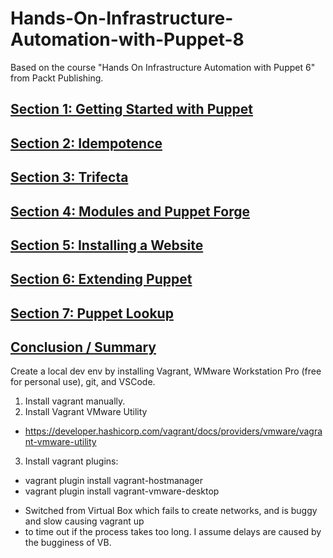 # Hands-On-Infrastructure-Automation-with-Puppet-8
Based on the course "Hands On Infrastructure Automation with Puppet 6" from Packt Publishing.

## [Section 1: Getting Started with Puppet](section1)

## [Section 2: Idempotence](section2)

## [Section 3: Trifecta](section3)

## [Section 4: Modules and Puppet Forge](section4)

## [Section 5: Installing a Website](section5)

## [Section 6: Extending Puppet](section6)

## [Section 7: Puppet Lookup](section7)

## [Conclusion / Summary](summary)

Create a local dev env by installing Vagrant, WMware Workstation Pro (free for personal use), git, and VSCode.
1. Install vagrant manually.
2. Install Vagrant VMware Utility 
  - https://developer.hashicorp.com/vagrant/docs/providers/vmware/vagrant-vmware-utility
3. Install vagrant plugins: 
  - vagrant plugin install vagrant-hostmanager
  - vagrant plugin install vagrant-vmware-desktop
* Switched from Virtual Box which fails to create networks, and is buggy and slow causing vagrant up
* to time out if the process takes too long. I assume delays are caused by the bugginess of VB.